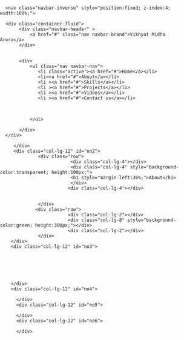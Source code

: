 <!doctype html>
<head>
<link href="css/bootstrap.min.css" rel="stylesheet">
<style>
body
{
   padding:0px;
   margin-top:0px;
   margin-left:0px;
   //background-image:url("chair.jpg");
}
.box
{
   position:absolute;
   z-index:3;
   //height:100%;
   background-color:transparent;
   width:100%;
}

#menu
{
  height:50px;
  width:100%;
  background-color:#27363B;
  position:fixed;
  z-index:4;
  //top:100px;
  transition:height 0.3s linear 0s;
}
#image
{ height:660px;
  width:100%;
 position:fixed;
 background-image:url("vikhyat2.jpg");
 background-size:100% 100%;
}

#no1
{
   height:660px;
   background-color:transparent;
   
   width:100%;
}
#no2
{
   height:650px;
  background-color:#ffffff;
  //background-color:transparnt;
   width:100%;
  
   border-top:2px solid brown;
}
#no3
{
   height:650px;
   background-color:orange;
   width:100%;
}
#no4
{
   height:650px;
   background-color:grey;
   width:100%;
   
}
#no5
{
   height:650px;
   background-color:pink;
   width:100%;
   
}
#no6
{
   height:650px;
   background-color:blue;
   width:100%;
   
}
</style>
<script>
      function par()
	  {
	     var a=document.getElementById("image");
		 a.style.top=-(window.pageYOffset/4)+"px";
		 
		
	  }
	 
      window.addEventListener("scroll",par,false);
	 
</script>
</head>
<body>
<div class="container-fluid" style="padding:0px;">

      <nav class="navbar-inverse" style="position:fixed; z-index:4; width:100%;">
      
      <div class="container-fluid">
           <div class="navbar-header" >
		       <a href="#" class="nav navbar-brand">Vikhyat Midha Arora</a>
		   </div>
	       
		   
		   <div>
		       <ul class="nav navbar-nav">
			      <li class="active"><a href="#">Home</a></li>
				  <li><a href="#">About</a></li>
				  <li ><a href="#">Skills</a></li>
				  <li ><a href="#">Projects</a></li>
				  <li ><a href="#">Videos</a></li>
				  <li ><a href="#">Contact us</a></li>
				  
				  
				  
			   </ul>
			   
		   </div>
	  </div>
  </nav>

<div class="col-lg-12" id="image">

</div>

<div class="col-lg-12" style="padding:0px;">
         <div class="col-lg-12" id="no1">
		        
		 
		 
		 </div>
		 <div class="col-lg-12" id="no2">
		          <div class="row">
		                      <div class="col-lg-4"></div>
				              <div class="col-lg-4" style="background-color:transparent; height:100px;">
				              <h1 style="margin-left:36%;">About</h1>
				              </div>
				             <div class="col-lg-4"></div>
		 
		 
		          </div>
		         <div class="row">
		                     <div class="col-lg-2"></div>
				             <div class="col-lg-8" style="background-color:green; height:300px;"></div>
				             <div class="col-lg-2"></div>
		          </div>
		</div>
		<div class="col-lg-12" id="no3">
		         
		
		
		
		
		
		</div>
		<div class="col-lg-12" id="no4">
		   
		  </div>
		  <div class="col-lg-12" id="no5">
		   
		  </div>
		  <div class="col-lg-12" id="no6">
		   
		  </div>
          
          
</div>
</div>
</body>
</html>
